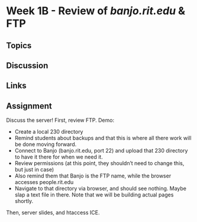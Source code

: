# Week 1B - Review of *banjo.rit.edu* & FTP

## Topics

## Discussion

## Links

## Assignment


Discuss the server!
First, review FTP. Demo:
   - Create a local 230 directory
   - Remind students about backups and that this is where all there work will be done moving forward.
   - Connect to Banjo (banjo.rit.edu, port 22) and upload that 230 directory to have it there for when we need it.
   - Review permissions (at this point, they shouldn’t need to change this, but just in case)
   - Also remind them that Banjo is the FTP name, while the browser accesses people.rit.edu
   - Navigate to that directory via browser, and should see nothing. Maybe slap a text file in there. Note that we will be building actual pages shortly.

Then, server slides, and htaccess ICE.

